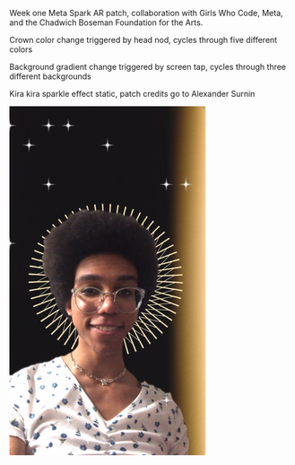 <p align="center">
  
  Week one Meta Spark AR patch, collaboration with Girls Who Code, Meta, and the Chadwich Boseman Foundation for the Arts.
  
  Crown color change triggered by head nod, cycles through five different colors
  
  Background gradient change triggered by screen tap, cycles through three different backgrounds
  
  Kira kira sparkle effect static, patch credits go to Alexander Surnin
  
  <img src="https://raw.githubusercontent.com/violaflora/meta-spark-filters/main/GWC%20x%20Meta%20x%20CBFA/preview.png" width="350" title="hover text">
</p>
